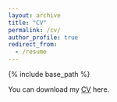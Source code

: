```yaml
---
layout: archive
title: "CV"
permalink: /cv/
author_profile: true
redirect_from:
  - /resume
---
```


{% include base_path %}

You can download my [CV](https://sylviama1026.github.io/files/CV_Shiyu_Ma.pdf) here.
